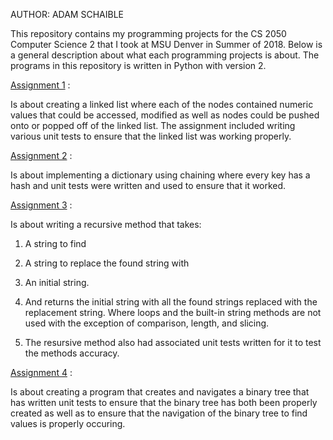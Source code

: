 AUTHOR: ADAM SCHAIBLE

This repository contains my programming projects for the CS 2050 Computer Science 2 that I took at MSU Denver in Summer of 2018. Below is a general description about what each programming projects is about. The programs in this repository is written in Python with version 2.

[Assignment 1](https://github.com/AdamSchaible/MSU_Denver/tree/master/CS%202050%20Computer%20Science%202%20(Summer%202018)/Assignment%201) :

Is about creating a linked list where each of the nodes contained numeric values that could be accessed, modified as well as nodes could be pushed onto or popped off of the linked list. The assignment included writing various unit tests to ensure that the linked list was working properly.

[Assignment 2](https://github.com/AdamSchaible/MSU_Denver/tree/master/CS%202050%20Computer%20Science%202%20(Summer%202018)/Assignment%202) :

Is about implementing a dictionary using chaining where every key has a hash and unit tests were written and used to ensure that it worked.

[Assignment 3](https://github.com/AdamSchaible/MSU_Denver/tree/master/CS%202050%20Computer%20Science%202%20(Summer%202018)/Assignment%203) :

Is about writing a recursive method that takes:  

1) A string to find 

2) A string to replace the found string with

3) An initial string. 

4) And returns the initial string with all the found strings replaced with the replacement string. Where loops and the built-in string methods are not used with the exception of comparison, length, and slicing.

5) The resursive method also had associated unit tests written for it to test the methods accuracy.

[Assignment 4](https://github.com/AdamSchaible/MSU_Denver/tree/master/CS%202050%20Computer%20Science%202%20(Summer%202018)/Assignment%204) :

Is about creating a program that creates and navigates a binary tree that has written unit tests to ensure that the binary tree has both been properly created as well as to ensure that the navigation of the binary tree to find values is properly occuring.